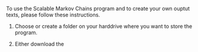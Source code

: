 To use the Scalable Markov Chains program and to create your own ouptut texts, please follow these instructions.

1) Choose or create a folder on your harddrive where you want to store the program.

2) Either download the 
